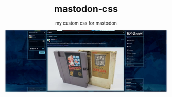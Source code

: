 <div align="center">
  <h1>mastodon-css</h1>
  <p>my custom css for mastodon</p>
  <img src="https://github.com/s626ch/mastodon-css/blob/master/chrome_ZU3UPS8f92.png?raw=true"/>
</div>
